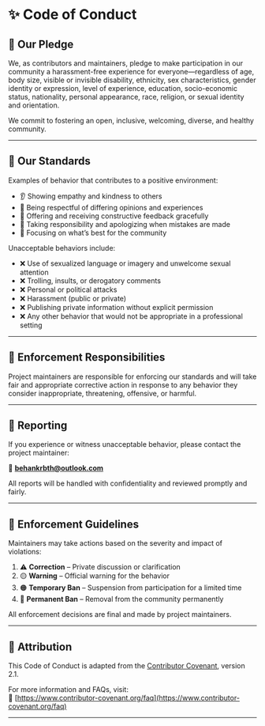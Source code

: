 # ✨ Code of Conduct

## 📢 Our Pledge

We, as contributors and maintainers, pledge to make participation in our community a harassment-free experience for everyone—regardless of age, body size, visible or invisible disability, ethnicity, sex characteristics, gender identity or expression, level of experience, education, socio-economic status, nationality, personal appearance, race, religion, or sexual identity and orientation.

We commit to fostering an open, inclusive, welcoming, diverse, and healthy community.

---

## 🌟 Our Standards

Examples of behavior that contributes to a positive environment:

- 👂 Showing empathy and kindness to others
- 🤝 Being respectful of differing opinions and experiences
- 💬 Offering and receiving constructive feedback gracefully
- 🙇 Taking responsibility and apologizing when mistakes are made
- 🌱 Focusing on what’s best for the community

Unacceptable behaviors include:

- ❌ Use of sexualized language or imagery and unwelcome sexual attention
- ❌ Trolling, insults, or derogatory comments
- ❌ Personal or political attacks
- ❌ Harassment (public or private)
- ❌ Publishing private information without explicit permission
- ❌ Any other behavior that would not be appropriate in a professional setting

---

## 👮 Enforcement Responsibilities

Project maintainers are responsible for enforcing our standards and will take fair and appropriate corrective action in response to any behavior they consider inappropriate, threatening, offensive, or harmful.

---

## 📩 Reporting

If you experience or witness unacceptable behavior, please contact the project maintainer:

📧 **behankrbth@outlook.com**

All reports will be handled with confidentiality and reviewed promptly and fairly.

---

## 🚨 Enforcement Guidelines

Maintainers may take actions based on the severity and impact of violations:

1. ⚠️ **Correction** – Private discussion or clarification
2. 🟡 **Warning** – Official warning for the behavior
3. 🟠 **Temporary Ban** – Suspension from participation for a limited time
4. 🔴 **Permanent Ban** – Removal from the community permanently

All enforcement decisions are final and made by project maintainers.

---

## 📝 Attribution

This Code of Conduct is adapted from the [Contributor Covenant](https://www.contributor-covenant.org/), version 2.1.

For more information and FAQs, visit:  
🔗 [https://www.contributor-covenant.org/faq](https://www.contributor-covenant.org/faq)

---
